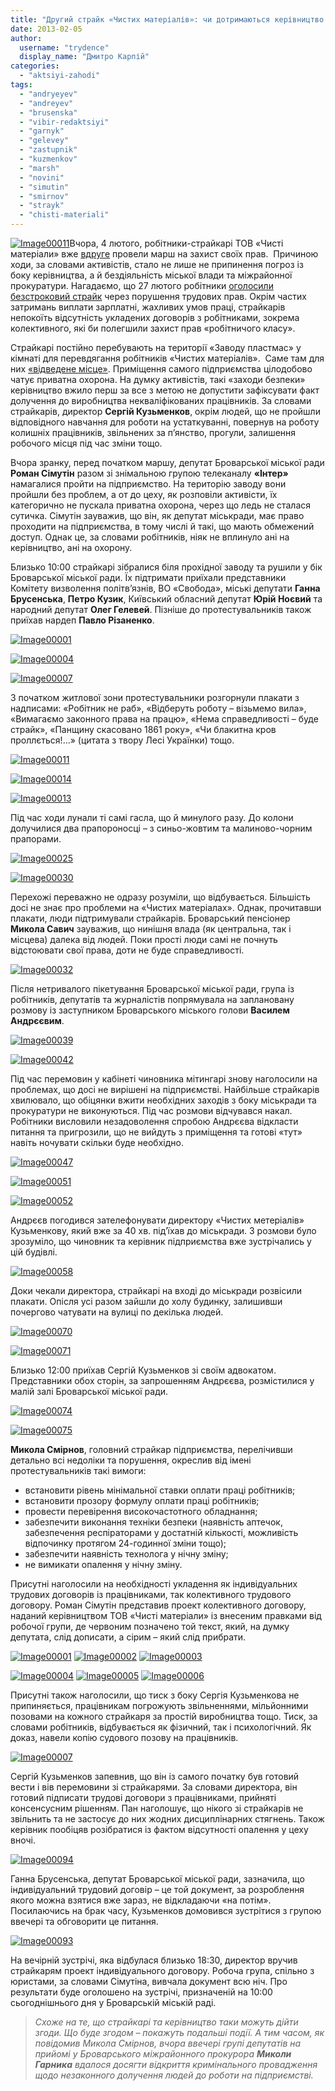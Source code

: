 ```yaml
---
title: "Другий страйк «Чистих матеріалів»: чи дотримаються керівництво та влада своїх обіцянок?"
date: 2013-02-05
author: 
  username: "trydence"
  display_name: "Дмитро Карпій"
categories: 
  - "aktsiyi-zahodi"
tags: 
  - "andryeyev"
  - "andreyev"
  - "brusenska"
  - "vibir-redaktsiyi"
  - "garnyk"
  - "gelevey"
  - "zastupnik"
  - "kuzmenkov"
  - "marsh"
  - "novini"
  - "simutin"
  - "smirnov"
  - "strayk"
  - "chisti-materiali"
---
```


[![Image00011](https://mpz.brovary.org/wp-content/uploads/2013/02/Image00011.jpg)](https://mpz.brovary.org/wp-content/uploads/2013/02/Image00011.jpg)Вчора, 4 лютого, робітники-страйкарі ТОВ «Чисті матеріали» вже [вдруге](https://mpz.brovary.org/u-brovarah-vidbuvsya-marsh-straykuyuchih-pratsivnikiv-chistih-materialiv/) провели марш на захист своїх прав.  Причиною ходи, за словами активістів, стало не лише не припинення погроз із боку керівництва, а й бездіяльність міської влади та міжрайонної прокуратури. Нагадаємо, що 27 лютого робітники [оголосили безстроковий страйк](https://mpz.brovary.org/straykuyuchi-pratsivniki-zablokuvali-robotu-pidpriyemstva-u-brovarah/) через порушення трудових прав. Окрім частих затримань виплати зарплатні, жахливих умов праці, страйкарів непокоїть відсутність укладених договорів з робітниками, зокрема колективного, які би полегшили захист прав «робітничого класу».

Страйкарі постійно перебувають на території «Заводу пластмас» у кімнаті для перевдягання робітників «Чистих матеріалів».  Саме там для них [«відведене місце»](https://mpz.brovary.org/sogodni-militsiya-zavitala-do-straykariv-chistih-materialiv-tisk-na-robitnikiv-trivaye/). Приміщення самого підприємства цілодобово чатує приватна охорона. На думку активістів, такі «заходи безпеки» керівництво вжило перш за все з метою не допустити зафіксувати факт долучення до виробництва некваліфікованих працівників. За словами страйкарів, директор **Сергій Кузьменков**, окрім людей, що не пройшли відповідного навчання для роботи на устаткуванні, повернув на роботу колишніх працівників, звільнених за п’янство, прогули, залишення робочого місця під час зміни тощо.

Вчора зранку, перед початком маршу, депутат Броварської міської ради **Роман Сімутін** разом зі знімальною групою телеканалу **«Інтер»** намагалися пройти на підприємство. На територію заводу вони пройшли без проблем, а от до цеху, як розповіли активісти, їх категорично не пускала приватна охорона, через що ледь не сталася сутичка. Сімутін зауважив, що він, як депутат міськради, має право проходити на підприємства, в тому числі й такі, що мають обмежений доступ. Однак це, за словами робітників, ніяк не вплинуло ані на керівництво, ані на охорону.

Близько 10:00 страйкарі зібралися біля прохідної заводу та рушили у бік Броварської міської ради. Їх підтримати приїхали представники Комітету визволення політв’язнів, ВО «Свобода», міські депутати **Ганна Брусенська**, **Петро Кузик**, Київський обласний депутат **Юрій Ноєвий** та народний депутат **Олег Гелевей**. Пізніше до протестувальників також приїхав нардеп **Павло Різаненко**.

[![Image00001](https://mpz.brovary.org/wp-content/uploads/2013/02/Image00001.jpg)](https://mpz.brovary.org/wp-content/uploads/2013/02/Image00001.jpg)

[![Image00004](https://mpz.brovary.org/wp-content/uploads/2013/02/Image00004.jpg)](https://mpz.brovary.org/wp-content/uploads/2013/02/Image00004.jpg)

[![Image00007](https://mpz.brovary.org/wp-content/uploads/2013/02/Image00007.jpg)](https://mpz.brovary.org/wp-content/uploads/2013/02/Image00007.jpg)

З початком житлової зони протестувальники розгорнули плакати з надписами: «Робітник не раб», «Відберуть роботу – візьмемо вила», «Вимагаємо законного права на працю», «Нема справедливості – буде страйк», «Панщину скасовано 1861 року», «Чи блакитна кров проллється!...» (цитата з твору Лесі Українки) тощо.

[![Image00011](https://mpz.brovary.org/wp-content/uploads/2013/02/Image00011.jpg)](https://mpz.brovary.org/wp-content/uploads/2013/02/Image00011.jpg)

[![Image00014](https://mpz.brovary.org/wp-content/uploads/2013/02/Image00014.jpg)](https://mpz.brovary.org/wp-content/uploads/2013/02/Image00014.jpg)

[![Image00013](https://mpz.brovary.org/wp-content/uploads/2013/02/Image00013.jpg)](https://mpz.brovary.org/wp-content/uploads/2013/02/Image00013.jpg)

Під час ходи лунали ті самі гасла, що й минулого разу. До колони долучилися два прапороносці – з синьо-жовтим та малиново-чорним прапорами.

[![Image00025](https://mpz.brovary.org/wp-content/uploads/2013/02/Image00025.jpg)](https://mpz.brovary.org/wp-content/uploads/2013/02/Image00025.jpg)

[![Image00030](https://mpz.brovary.org/wp-content/uploads/2013/02/Image00030.jpg)](https://mpz.brovary.org/wp-content/uploads/2013/02/Image00030.jpg)

Перехожі переважно не одразу розуміли, що відбувається. Більшість досі не знає про проблеми на «Чистих матеріалах». Однак, прочитавши плакати, люди підтримували страйкарів. Броварський пенсіонер **Микола Савич** зауважив, що нинішня влада (як центральна, так і місцева) далека від людей. Поки прості люди самі не почнуть відстоювати свої права, доти не буде справедливості.

[![Image00032](https://mpz.brovary.org/wp-content/uploads/2013/02/Image00032.jpg)](https://mpz.brovary.org/wp-content/uploads/2013/02/Image00032.jpg)

Після нетривалого пікетування Броварської міської ради, група із робітників, депутатів та журналістів попрямувала на заплановану розмову із заступником Броварського міського голови **Василем Андрєєвим**.

[![Image00039](https://mpz.brovary.org/wp-content/uploads/2013/02/Image00039.jpg)](https://mpz.brovary.org/wp-content/uploads/2013/02/Image00039.jpg)

[![Image00042](https://mpz.brovary.org/wp-content/uploads/2013/02/Image00042.jpg)](https://mpz.brovary.org/wp-content/uploads/2013/02/Image00042.jpg)

Під час перемовин у кабінеті чиновника мітингарі знову наголосили на проблемах, що досі не вирішені на підприємстві. Найбільше страйкарів хвилювало, що обіцянки вжити необхідних заходів з боку міськради та прокуратури не виконуються. Під час розмови відчувався накал. Робітники висловили незадоволення спробою Андрєєва відкласти питання та пригрозили, що не вийдуть з приміщення та готові «тут» навіть ночувати скільки буде необхідно.

[![Image00047](https://mpz.brovary.org/wp-content/uploads/2013/02/Image00047.jpg)](https://mpz.brovary.org/wp-content/uploads/2013/02/Image00047.jpg)

[![Image00051](https://mpz.brovary.org/wp-content/uploads/2013/02/Image00051.jpg)](https://mpz.brovary.org/wp-content/uploads/2013/02/Image00051.jpg)

[![Image00052](https://mpz.brovary.org/wp-content/uploads/2013/02/Image00052.jpg)](https://mpz.brovary.org/wp-content/uploads/2013/02/Image00052.jpg)

Андрєєв погодився зателефонувати директору «Чистих метеріалів» Кузьменкову, який вже за 40 хв. під’їхав до міськради. З розмови було зрозуміло, що чиновник та керівник підприємства вже зустрічались у цій будівлі.

[![Image00058](https://mpz.brovary.org/wp-content/uploads/2013/02/Image00058.jpg)](https://mpz.brovary.org/wp-content/uploads/2013/02/Image00058.jpg)

Доки чекали директора, страйкарі на вході до міськради розвісили плакати. Опісля усі разом зайшли до холу будинку, залишивши почергово чатувати на вулиці по декілька людей.

[![Image00070](https://mpz.brovary.org/wp-content/uploads/2013/02/Image00070.jpg)](https://mpz.brovary.org/wp-content/uploads/2013/02/Image00070.jpg)

[![Image00071](https://mpz.brovary.org/wp-content/uploads/2013/02/Image00071.jpg)](https://mpz.brovary.org/wp-content/uploads/2013/02/Image00071.jpg)

Близько 12:00 приїхав Сергій Кузьменков зі своїм адвокатом. Представники обох сторін, за запрошенням Андрєєва, розмістилися у малій залі Броварської міської ради.

[![Image00074](https://mpz.brovary.org/wp-content/uploads/2013/02/Image00074.jpg)](https://mpz.brovary.org/wp-content/uploads/2013/02/Image00074.jpg)

[![Image00075](https://mpz.brovary.org/wp-content/uploads/2013/02/Image00075.jpg)](https://mpz.brovary.org/wp-content/uploads/2013/02/Image00075.jpg)

**Микола Смірнов**, головний страйкар підприємства, перелічивши детально всі недоліки та порушення, окреслив від імені протестувальників такі вимоги:

- встановити рівень мінімальної ставки оплати праці робітників;
- встановити прозору формулу оплати праці робітників;
- провести перевірення високочастотного обладнання;
- забезпечити виконання техніки безпеки (наявність аптечок, забезпечення респіраторами у достатній кількості, можливість відпочинку протягом 24-годинної зміни тощо);
- забезпечити наявність технолога у нічну зміну;
- не вимикати опалення у нічну зміну.

Присутні наголосили на необхідності укладення як індивідуальних трудових договорів із працівниками, так колективного трудового договору. Роман Сімутін представив проект колективного договору, наданий керівництвом ТОВ «Чисті матеріали» із внесеним правками від робочої групи, де червоним позначено той текст, який, на думку депутата, слід дописати, а сірим – який слід прибрати.

[![Image00001](https://mpz.brovary.org/wp-content/uploads/2013/02/Image000011.jpg)](https://mpz.brovary.org/wp-content/uploads/2013/02/Image000011.jpg) [![Image00002](https://mpz.brovary.org/wp-content/uploads/2013/02/Image000021.jpg)](https://mpz.brovary.org/wp-content/uploads/2013/02/Image000021.jpg) [![Image00003](https://mpz.brovary.org/wp-content/uploads/2013/02/Image00003.jpg)](https://mpz.brovary.org/wp-content/uploads/2013/02/Image00003.jpg)

[![Image00004](https://mpz.brovary.org/wp-content/uploads/2013/02/Image000041.jpg)](https://mpz.brovary.org/wp-content/uploads/2013/02/Image000041.jpg) [![Image00005](https://mpz.brovary.org/wp-content/uploads/2013/02/Image00005.jpg)](https://mpz.brovary.org/wp-content/uploads/2013/02/Image00005.jpg) [![Image00006](https://mpz.brovary.org/wp-content/uploads/2013/02/Image00006.jpg)](https://mpz.brovary.org/wp-content/uploads/2013/02/Image00006.jpg)

Присутні також наголосили, що тиск з боку Сергія Кузьменкова не припиняється, працівникам погрожують звільненнями, мільйонними позовами на кожного страйкаря за простій виробництва тощо. Тиск, за словами робітників, відбувається як фізичний, так і психологічний. Як доказ, навели копію судового позову на працівників.

[![Image00007](https://mpz.brovary.org/wp-content/uploads/2013/02/Image000071.jpg)](https://mpz.brovary.org/wp-content/uploads/2013/02/Image000071.jpg)

Сергій Кузьменков запевнив, що він із самого початку був готовий вести і вів перемовини зі страйкарями. За словами директора, він готовий підписати трудові договори з працівниками, прийняті консенсусним рішенням. Пан наголошує, що нікого зі страйкарів не звільнить та не застосує до них жодних дисциплінарних стягнень. Також керівник пообіцяв розібратися із фактом відсутності опалення у цеху вночі.

[![Image00094](https://mpz.brovary.org/wp-content/uploads/2013/02/Image00094.jpg)](https://mpz.brovary.org/wp-content/uploads/2013/02/Image00094.jpg)

Ганна Брусенська, депутат Броварської міської ради, зазначила, що індивідуальний трудовий договір – це той документ, за розроблення якого можна взятися вже зараз, не відкладаючи «на потім». Посилаючись на брак часу, Кузьменков домовився зустрітися з групою ввечері та обговорити це питання.

[![Image00093](https://mpz.brovary.org/wp-content/uploads/2013/02/Image00093.jpg)](https://mpz.brovary.org/wp-content/uploads/2013/02/Image00093.jpg)

На вечірній зустрічі, яка відбулася близько 18:30, директор вручив страйкарям проект індивідуального договору. Робоча група, спільно з юристами, за словами Сімутіна, вивчала документ всю ніч. Про результати буде оголошено на зустрічі, призначеній на 10:00 сьогоднішнього дня у Броварській міській раді.

> _Схоже на те, що страйкарі та керівництво таки можуть дійти згоди. Що буде згодом – покажуть подальші події. А тим часом, як повідомив Микола Смірнов, вчора ввечері групі депутатів на прийомі у Броварського міжрайонного прокурора **Миколи Гарника** вдалося досягти відкриття кримінального провадження щодо незаконного долучення людей до роботи на підприємстві._
